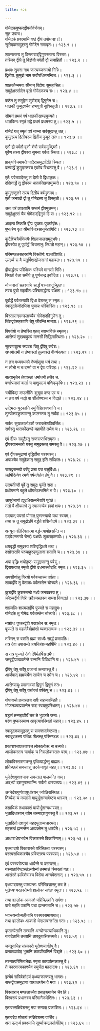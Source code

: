 ```yaml
---
title: १२३

---
```

गोमेदकपुष्करद्वीपयोर्वर्णनम्।  
सूत उवाच।  
गोमेदकं प्रवक्ष्यामि षष्ठं द्वीपं तपोधनाः।!।  
सुरोदकसमुद्रस्तु गोमेदेन समावृतः।। १२३.१ ।।  
  
शाल्मलस्य तु विस्ताराद्‌द्विगुणस्तस्य विस्तरः।  
तस्मिन्‌ द्वीपे तु विज्ञेयौ पर्वतौ द्वौ समाहितौ।। १२३.२ ।।  
  
प्रथमः सुमना नाम जात्यञ्जनमयो गिरिः।  
द्वितीयः कुमुदो नाम सर्वौषधिसमन्वितः।। १२३.३ ।।  
  
शातकौम्भमयः श्रीमान् विज्ञेयः सुमहाचितः।  
समुद्रेक्षरसोदेन वृतो गोमेदकश्च सः।। १२३.४ ।।  
  
षष्ठेन तु समुद्रेण सुरोदाद् द्विगुणेन च।  
धातकी कुमुदश्चैव हव्यपुत्रौ सुविस्तृतौ।। १२३.६ ।।  
  
सौमनं प्रथमं वर्षं धातकीखण्डमुच्यते।  
धातकिनः स्मृतं तद्वै प्रथमं प्रथमस्य तु।। १२३.५ ।।  
  
गोमेदं यत् स्मृतं वर्षं नाम्ना सर्वसुखन्तु तत्।  
कुमुदस्य द्वितीयस्य द्वितीयं कुमुदं ततः।। १२३.७ ।।  
  
एतौ द्वौ पर्वतौ वृत्तौ शेषौ सर्वसमुच्छ्रितौ।  
पूर्वेण तस्य द्वीपस्य सुमनाः पर्वतः स्थितः।। १२३.८ ।।  
  
प्राक्‌पश्चिमायतैः पादैरासमुद्रादिति स्थितः।  
पश्चार्द्धे कुमुदस्तस्य एवमेव स्थितस्तु वै।। १२३.९ ।।  
  
एतैः पर्वतपादैस्तु स देशो वै द्विधाकृतः।  
दक्षिणार्द्धे तु द्वीपस्य धातकीखण्डमुच्यते।। १२३.१० ।।  
  
कुमुदन्तूत्तरे तस्य द्वितीयं वर्षमुत्तमम्।  
एतौ जनपदौ द्वौ तु गोमेदस्य तु विस्तृतौ।। १२३.११ ।।  
  
अतः परं प्रवक्ष्यामि सप्तमं द्वीपमुत्तमम्।  
समुद्रेक्षुरसं चैव गोमेदाद्‌द्विगुणं हि सः।। १२३.१२ ।।  
  
आवृत्य तिष्ठति द्वीपः पुष्करः पुष्करैर्वृतः।  
पुष्करेण वृतः श्रीमांश्चित्रसानुर्महागिरिः।। १२३.१३ ।।  
  
कूटैश्चित्रैर्मणिमयैः शिलाजालसमुद्भवैः।  
द्वीपस्यैव तु पूर्वार्द्धे चित्रसानुः स्थितो महान्।। १२३.१४ ।।  
  
परिमण्डलसहस्राणि विस्तीर्णः पञ्चविंशतिः।  
ऊद्‌र्ध्वं स वै चतुर्विशद्योजनानां महाबलः।। १२३.१५ ।।  
  
द्वीपार्द्धस्य परिक्षिप्तः पश्चिमे मानसो गिरिः।  
स्थितो वेला समीपे तु पूर्णचन्द्र इवोदितः।। १२३.१६ ।।  
  
योजनानां सहस्राणि सार्द्धं पञ्चाशदुच्छ्रितः।  
तस्य पुत्रो महावीतः पश्चिमार्द्धस्य रक्षिता।। १२३.१७ ।।  
  
पूर्वार्द्धे पर्वतस्यापि द्विधा देशस्तु स स्मृतः।  
स्वादूदकेनोदधिना पुष्करः परिवारितः।। १२३.१८ ।।  
  
विस्तारान्‌मण्डलाच्चैव गोमेदाद्‌द्विगुणेन तु।  
त्रिंशद्वर्षसहस्राणि तेषु जीवन्ति मानवाः।। १२३.१९ ।।  
  
विपर्ययो न तेष्वस्ति एतत् स्वाभाविकं स्मृतम्।  
आरोग्यं सुखबाहुल्यं मानसीं सिद्धिमास्थिताः।। १२३.२० ।।  
  
सुखमायुश्च रूपञ्च त्रिषु द्वीपेषु सर्वशः।  
अधमोत्तमौ न तेष्वास्तां तुल्यास्ते वीर्य्यरूपतः।। १२३.२१ ।।  
  
न तत्र वध्यवधकौ नेर्ष्यासूया भयं तथा।  
न लोभो न च दम्भो वा न द्वेषः परिग्रहः।। १२३.२२ ।।  
  
सत्यानृतेन तेष्वास्तां धर्माधर्मौ तथैव च.  
वर्णाश्रमाणां वार्ता च पाशुपाल्यं वणिक्‌कृषिः।। १२३.२३ ।।  
  
त्रयीविद्या दण्डनीतिः शुश्रूषा दण्ड एव च।  
न तत्र वर्ष नद्यो वा शीतोष्णञ्च न विद्यते।। १२३.२४ ।।  
  
उद्भिदान्युदकानि स्युर्गिरिप्रस्रवणानि च।  
तुल्योत्तरकुरूणान्तु कालस्तत्र तु सर्वदा।। १२३.३५ ।।  
  
सर्वतः सुखकालोऽसौ जराक्लेशविवर्जितः।  
सर्गस्तु धातकीखण्डे महावीते तथैव च।। १२३.२६ ।।  
  
एवं द्वीपाः समुद्रैस्तु सप्तसप्तभिरावृताः।  
द्वीपस्यानन्तरो यस्तु समुद्रस्तत् समस्तु वै।। १२३.२७ ।।  
  
एवं द्वीपसमुद्राणां वृद्धिर्ज्ञेया परस्परम्।  
अपाञ्चैव समुद्रेकात् समुद्र इति सञ्ज्ञितः।। १२३.२८ ।।  
  
ऋषद्वसन्त्यो वर्षेषु प्रजा यत्र चतुर्विधाः।  
ऋषिरित्येव रमणे वर्षन्त्वेतेन तेषु वै।। १२३.२९ ।।  
  
उदयतीन्दौ पूर्वे तु समुद्रः पूर्यते सदा।  
प्रक्षीयमाणे बहुले क्षीयतेऽस्तमिते च वै।। १२३.३० ।।  
  
आपूर्यमाणो ह्युदधिरात्मनैवापि पूर्यते।  
ततो वै क्षीयमाणे तु स्वात्मन्येव ह्यपां क्षयः।। १२३.३१ ।।  
  
उदयात् पयसां योगात् पुष्णन्त्यापो यथा स्वयम्।  
तथा स तु समुद्रोऽपि वर्द्धते शशिनोदये।। १२३.३२ ।।  
  
अन्यूनानतिरिक्तात्मा वर्द्धन्त्यापोह्रसन्ति च।  
उदयेऽस्तमये चेन्द्रोः पक्षयोः शुक्लकृष्णयोः।। १२३.३३ ।।  
  
क्षयवृद्धी समुद्रस्य शशिवृद्धिक्षये तथा।  
दशोत्तराणि पञ्चाहुरङ्गुलानां शतानि च।। १२३.३४ ।।  
  
अपां वृद्धिः क्षयोद्रृष्टः समुद्राणान्तु पर्वसु।  
द्विरापत्वात् स्मृतो द्वीपो दधनाच्चोदधिः स्मृतः।। १२३.३५ ।।  
  
अपशीर्णात्तु गिरयो पर्वबन्धाच्च पर्वताः।  
शाकद्वीपे तु वैशाकः पर्वतस्तेन चोच्यते।। १२३.३६ ।।  
  
कुशद्वीपे कुशस्तम्बो मध्ये जनपदस्य तु।  
क्रौञ्चद्वीपे गिरिः क्रौञ्चस्तस्य नाम्ना निगद्यते।। १२३.३७ ।।  
  
शाल्मलिः शाल्मलद्वीपे पूज्यते स महाद्रुमः।  
गोमेदके तु गोमेदः पर्वतस्तेन चोच्यते।। १२३.३८ ।।  
  
न्यग्रोधः पुष्करद्वीपे पद्मवत्तेन सः स्मृतः।  
पूज्यते स महादेवैर्ब्रह्मांशो व्यक्तसम्भवः।। १२३.३९ ।।  
  
तस्मिन् स वसति ब्रह्मा साध्यैः सार्द्धं प्रजापतिः।  
तत्र देवा उपासन्ते त्रयस्त्रिंशन्महर्षिभिः।। १२३.४० ।।  
  
स तत्र पूज्यते देवो देवैर्महर्षिसत्तमैः।  
जम्बूद्वीपात्प्रवर्तन्ते रत्नानि विविधानि च।। १२३.४१ ।।  
  
द्वीपेषु तेषु सर्वेषु प्रजानां क्रमशस्तु वै।  
आर्जवात् ब्रह्मचर्येण सत्येन च दमेन च।। १२३.४२ ।।  
  
आरोग्यायुः प्रमाणाभ्यां द्विगुणं द्विगुणं ततः।  
द्वीपेषु तेषु सर्वेषु यथोक्तं वर्षकेषु च।। १२३.४३ ।।  
  
गोपायन्ते प्रजास्तत्र सर्वैः सहजपण्डितैः।  
भोजनञ्चाप्रयत्नेन सदा स्वयमुपस्थितम्।। १२३.४४ ।।  
  
षड्रसं तन्महावीर्यं तत्र ते भुञ्जते जनाः।  
परेण पुष्करस्याथ आवृत्यावस्थितो महान्।। १२३.४५ ।।  
  
स्वादूदकसमुद्रस्तु स समन्तादवेष्टयत्।  
स्वादूदकस्य पतितः शैलस्तु परिमण्डलः।। १२३.४६ ।।  
  
प्रकाशश्चाप्रकाशश्च लोकालोकः स उच्यते।  
आलोकस्तत्र चार्वाक् च निरालोकस्ततः परम्।। १२३.४७ ।।  
  
लोकविस्तारमात्रन्तु पृथिव्यार्द्धन्तु बाह्यतः।  
प्रतिच्छन्नं समन्तात्तु उदकेनावृतं महत्।। १२३.४८ ।।  
  
भूमेर्दशगुणाश्चापः समन्तात् पालयन्ति गाम्।  
अद्‌भ्यो दशगुणश्चाग्निः सर्वतो धारयत्यपः।। १२३.४९ ।।  
  
अग्नेर्दशगुणोवायुर्धारयन्‌ ज्योतिरास्थितः।  
तिर्य्यक्‌ च मण्डलो वायुर्भूतान्यावेष्ट्य धारयन्।। १२३.५० ।।  
  
दशाधिकं तथाकाशं वायोर्भूतान्यधारयत्।  
भूतादिधारयन् व्योम तस्माद्दशगुणस्तु वै।। १२३.५१ ।।  
  
भूतादितो दशगुणं महद्‌भूतान्यधारयत्।  
महत्तत्वं ह्यनन्तेन अव्यक्तेन तु धार्य्यते।। १२३.५२ ।।  
  
आधाराधेयभावेन विकारास्ते विकारिणाम्।। १२३.५३ ।।  
  
पृथ्व्यादयो विकारास्ते परिच्छिन्नाः परस्परम्।  
परस्पराधिकाश्चैव प्रविष्टाश्च परस्परम्।। १२३.५४ ।।  
  
एवं परस्परोत्पन्ना धार्यन्ते च परस्परम्।  
यस्मात्प्रविष्टास्तेऽन्योन्यं तस्मात्ते स्थिरतां गतः।।  
आसंस्ते ह्यविशेषाश्च विशेषा अन्यवेशनात् ।। १२३.५५ ।।  
  
पृथ्व्यादयस्तु वाय्व्यन्ताः परिच्छिन्नास्तु तत्र ते।  
भूतेभ्यः परतस्तेभ्यो ह्यलोकः सर्वतः स्मृतः।। १२३.५६ ।।  
  
तथा ह्यालोक आकाशे परिच्छिन्नानि सर्वशः।  
पात्रे महति पत्राणि यथा ह्यन्तगतानि च।। १२३.५७ ।।  
  
भवन्त्यन्योन्यहीनानि परस्परसमाश्रयात्।  
तथा ह्यालोकः आकाशे भेदास्त्वन्तर्गता गताः।। १२३.५८ ।।  
  
कृतान्येतानि तत्त्वानि अन्योन्यस्याधिकानि तु।  
यावदेतानि तत्त्वानि तावदुत्पत्तिरुच्यते।। १२३.५९ ।।  
  
जन्तूनामिह संस्कारो भूतेष्वन्तर्गतेषु वै।  
प्रत्याख्यायेह भूतानि कार्य्योत्पत्तिर्न विद्यते।। १२३.६० ।।  
  
तस्मात्परिमिताभेदाः स्मृता कार्य्यात्मकास्तु वै।  
ते कारणात्मकाश्चैव स्युर्भेदा महदादयः।। १२३.६१ ।।  
  
इत्येवं सन्निवेशोऽयं पृथ्व्याक्रान्तस्तु भागशः।  
सप्तद्वीपसमुद्राणां याथातथ्येन वै मया ।। १२३.६२ ।।  
  
विस्तारान् मण्डलाच्चैव प्रसङ्ख्यानेन चैव हि।  
विश्वरूपं प्रधानस्य परिमाणैकदेशिनः।। १२३.६३ ।।  
  
एतावत्सन्निवेशस्तु मया सम्यक् प्रकाशितः।। १२३.६४ ।।  
  
एतावदेव श्रोतव्यं सन्निवेशस्य पार्थिव।  
अत ऊद्‌र्ध्व प्रवक्ष्यामि सूर्य्याचन्द्रमसोर्गतिम्।। १२३.६५ ।।